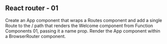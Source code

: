 ## React router - 01

Create an App component that wraps a Routes component and add a single Route to the / path that renders the Welcome component from Function Components 01, passing it a name prop. Render the App component within a BrowserRouter component.
